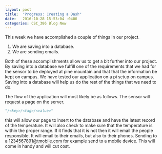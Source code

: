 ```yaml
---
layout: post
title:  "Progress: Creating a Dash"
date:   2016-10-28 15:53:04 -0400
categories: CSC_386 Blog New
---
```

This week we have accomplished a couple of things in our project.
1. We are saving into a database.
2. We are sending emails.

Both of these accomplishments allow us to get a bit further into our project.
By saving into a database we fulfill one of the requirements that we had for the sensor
to be deployed at pine mountain and that that the information be kept on campus. We have tested
our application on a pi setup on campus. Saving into a database will help us do the rest of the things
that we need to do.

The flow of the application will most likely be as follows.
The sensor will request a page on the server.

```python
"/<key>/<tag>/<value>"
```
this will allow our page to insert to the database and have the latest record of the temperature.
It will also check to make sure that the temperature is within the proper range.
If it finds that it is not then it will email the people responsible. It will email to their emails,
but also to their phones. Sending to a 1234567891@tmobile.com for example send to a mobile device.
This will come in handy and will cut cost.


